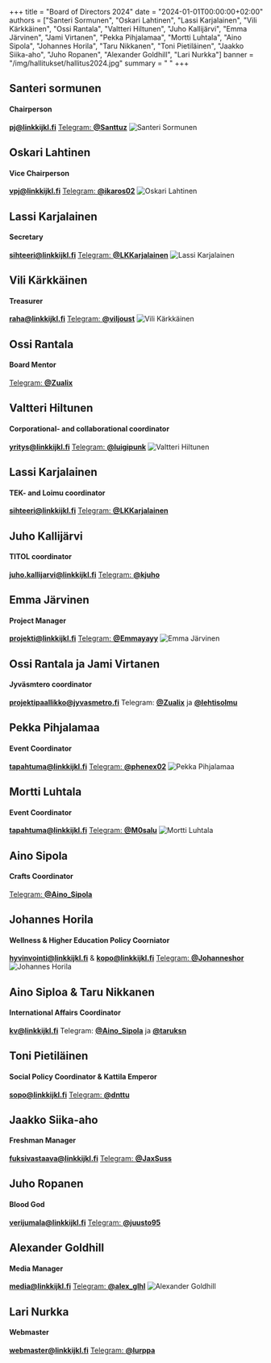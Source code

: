 +++
title = "Board of Directors 2024"
date = "2024-01-01T00:00:00+02:00"
authors = ["Santeri Sormunen", "Oskari Lahtinen", "Lassi Karjalainen", "Vili Kärkkäinen", "Ossi Rantala", "Valtteri Hiltunen", "Juho Kallijärvi", "Emma Järvinen", "Jami Virtanen", "Pekka Pihjalamaa", "Mortti Luhtala", "Aino Sipola", "Johannes Horila", "Taru Nikkanen", "Toni Pietiläinen", "Jaakko Siika-aho", "Juho Ropanen", "Alexander Goldhill", "Lari Nurkka"]
banner = "/img/hallitukset/hallitus2024.jpg"
summary = " "
+++

## Santeri sormunen
#### Chairperson
[**pj@linkkijkl.fi**](mailto:pj@linkkijkl.fi)
[Telegram: **@Santtuz**](https://t.me/Santtuz)
![Santeri Sormunen](santeri-sormunen.jpg)

## Oskari Lahtinen
#### Vice Chairperson
[**vpj@linkkijkl.fi**](mailto:vpj@linkkijkl.fi)
[Telegram: **@ikaros02**](https://t.me/ikaros02)
![Oskari Lahtinen](oskari-lahtinen.jpg)

## Lassi Karjalainen
#### Secretary
[**sihteeri@linkkijkl.fi**](mailto:sihteeri@linkkijkl.fi)
[Telegram: **@LKKarjalainen**](https://t.me/LKKarjalainen)
![Lassi Karjalainen](lassi-karjalainen.jpg)

## Vili Kärkkäinen
#### Treasurer
[**raha@linkkijkl.fi**](mailto:raha@linkkijkl.fi)
[Telegram: **@viljoust**](https://t.me/viljoust)
![Vili Kärkkäinen](vili-kärkkäinen.jpg)

## Ossi Rantala
#### Board Mentor
[Telegram: **@Zualix**](https://t.me/Zualix)

## Valtteri Hiltunen
#### Corporational- and collaborational coordinator
[**yritys@linkkijkl.fi**](mailto:yritys@linkkijkl.fi)
[Telegram: **@luigipunk**](https://t.me/luigipunk)
![Valtteri Hiltunen](valtteri-hiltunen.png)

## Lassi Karjalainen
#### TEK- and Loimu coordinator
[**sihteeri@linkkijkl.fi**](mailto:sihteeri@linkkijkl.fi)
[Telegram: **@LKKarjalainen**](https://t.me/LKKarjalainen)

## Juho Kallijärvi
#### TITOL coordinator
[**juho.kallijarvi@linkkijkl.fi**](mailto:juho.kallijarvi@linkkijkl.fi)
[Telegram: **@kjuho**](https://t.me/kjuho)

## Emma Järvinen
#### Project Manager
[**projekti@linkkijkl.fi**](mailto:projekti@linkkijkl.fi)
[Telegram: **@Emmayayy**](https://t.me/Emmayayy)
![Emma Järvinen](emma-järvinen.jpg)

## Ossi Rantala ja Jami Virtanen
#### Jyväsmtero coordinator
[**projektipaallikko@jyvasmetro.fi**](mailto:projektipaallikko@jyvasmetro.fi)
Telegram: [**@Zualix**](https://t.me/Zualix) ja [**@lehtisolmu**](https://t.me/lehtisolmu)

## Pekka Pihjalamaa
#### Event Coordinator
[**tapahtuma@linkkijkl.fi**](mailto:tapahtuma@linkkijkl.fi)
[Telegram: **@phenex02**](https://t.me/phenex02)
![Pekka Pihjalamaa](pekka-pihjalamaa.jpg)

## Mortti Luhtala
#### Event Coordinator
[**tapahtuma@linkkijkl.fi**](mailto:tapahtuma@linkkijkl.fi)
[Telegram: **@M0salu**](https://t.me/M0salu)
![Mortti Luhtala](mortti-luhtala.jpg)

## Aino Sipola
#### Crafts Coordinator
[Telegram: **@Aino_Sipola**](https://t.me/Aino_Siploa)

## Johannes Horila
#### Wellness & Higher Education Policy Coorniator
[**hyvinvointi@linkkijkl.fi**](mailto:hyvinvointi@linkkijkl.fi)
& [**kopo@linkkijkl.fi**](mailto:kopo@linkkijkl.fi)
[Telegram: **@Johanneshor**](https://t.me/Johanneshor)
![Johannes Horila](johannes-horila.jpg)

## Aino Siploa & Taru Nikkanen
#### International Affairs Coordinator
[**kv@linkkijkl.fi**](mailto:kv@linkkijkl.fi)
Telegram: [**@Aino_Sipola**](https://t.me/Aino_Sipola)
ja [**@taruksn**](https://t.me/taruksn)

## Toni Pietiläinen
#### Social Policy Coordinator & Kattila Emperor
[**sopo@linkkijkl.fi**](mailto:sopo@linkkijkl.fi)
[Telegram: **@dnttu**](https://t.me/dnttu)

## Jaakko Siika-aho
#### Freshman Manager
[**fuksivastaava@linkkijkl.fi**](mailto:fuksivastaava@linkkijkl.fi)
[Telegram: **@JaxSuss**](https://t.me/JaxSuss)

## Juho Ropanen
#### Blood God
[**verijumala@linkkijkl.fi**](mailto:verijumala@linkkijkl.fi)
[Telegram: **@juusto95**](https://t.me/juusto95)

## Alexander Goldhill
#### Media Manager
[**media@linkkijkl.fi**](mailto:media@linkkijkl.fi)
[Telegram: **@alex_glhl**](https://t.me/alex_glhl)
![Alexander Goldhill](alexander-goldhill.jpg)

## Lari Nurkka
#### Webmaster
[**webmaster@linkkijkl.fi**](mailto:webmaster@linkkijkl.fi)
[Telegram: **@lurppa**](https://t.me/lurppa)
